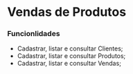 # Vendas de Produtos
### Funcionlidades
- Cadastrar, listar e consultar Clientes;
- Cadastrar, listar e consultar Produtos;
- Cadastrar, listar e consultar Vendas;
